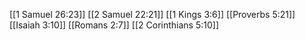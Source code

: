 [[1 Samuel 26:23]]
[[2 Samuel 22:21]]
[[1 Kings 3:6]]
[[Proverbs 5:21]]
[[Isaiah 3:10]]
[[Romans 2:7]]
[[2 Corinthians 5:10]]
